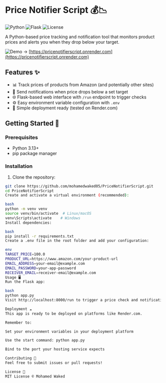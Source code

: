 # Price Notifier Script 💰📉

![Python](https://img.shields.io/badge/python-3.13+-blue?logo=python)
![Flask](https://img.shields.io/badge/flask-2.0+-lightgrey?logo=flask)
![License](https://img.shields.io/badge/license-MIT-green)

A Python-based price tracking and notification tool that monitors product prices and alerts you when they drop below your target.

![Demo](https://img.shields.io/badge/demo-live-success) → [https://pricenotifierscript.onrender.com](https://pricenotifierscript.onrender.com)

## Features ✨

- 📊 Track prices of products from Amazon (and potentially other sites)
- 🔔 Send notifications when price drops below a set target
- 🌐 Flask-based web interface with `/run` endpoint to trigger checks
- ⚙️ Easy environment variable configuration with `.env`
- 🚀 Simple deployment ready (tested on Render.com)

## Getting Started 🚀

### Prerequisites

- Python 3.13+
- pip package manager

### Installation

1. Clone the repository:
```bash
git clone https://github.com/mohamedwaked05/PriceNotifierScript.git
cd PriceNotifierScript
Create and activate a virtual environment (recommended):

bash
python -m venv venv
source venv/bin/activate  # Linux/macOS
venv\Scripts\activate    # Windows
Install dependencies:

bash
pip install -r requirements.txt
Create a .env file in the root folder and add your configuration:

env
TARGET_PRICE=100.0
PRODUCT_URL=https://www.amazon.com/your-product-url
EMAIL_ADDRESS=your-email@example.com
EMAIL_PASSWORD=your-app-password
RECEIVER_EMAIL=receiver-email@example.com
Usage 🖥️
Run the Flask app:

bash
python app.py
Visit http://localhost:8000/run to trigger a price check and notification.

Deployment ☁️
This app is ready to be deployed on platforms like Render.com.

Remember to:

Set your environment variables in your deployment platform

Use the start command: python app.py

Bind to the port your hosting service expects

Contributing 🤝
Feel free to submit issues or pull requests!

License 📄
MIT License © Mohamed Waked
